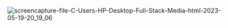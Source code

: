 ![screencapture-file-C-Users-HP-Desktop-Full-Stack-Media-html-2023-05-19-20_19_06](https://github.com/nimishk7/media.github.io/assets/99315622/1b1f328b-8f12-4e46-9fba-e3a9fb575da2)

